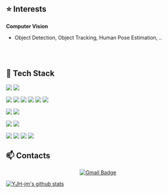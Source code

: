 

<!--
<div align=center>

[![Hits](https://hits.seeyoufarm.com/api/count/incr/badge.svg?url=https%3A%2F%2Fgithub.com%2Fzzsza)](https://hits.seeyoufarm.com) 
-->
</div>

## ⭐  Interests
**Computer Vision**
- Object Detection, Object Tracking, Human Pose Estimation, ..
 
<br>
<br>

## 🌱 Tech Stack
<!-- <details> -->
  <p>
<!--   <p align='center'> -->
 <img src="https://img.shields.io/badge/Python-3776AB?style=flat-square&logo=Python&logoColor=white"/> </a>
 <img src="https://img.shields.io/badge/c++-00599C?style=flat-square&logo=c%2B%2B&logoColor=white"> 
 
 <img src="https://img.shields.io/badge/Pytorch-150458?style=flat-square&logo=Pytorch&logoColor=white"/></a>
 <img src="https://img.shields.io/badge/tensorflow-150458?style=flat-square&logo=tensorflow&logoColor=white"/></a>
 <img src="https://img.shields.io/badge/pandas-150458?style=flat-square&logo=pandas&logoColor=white"/></a>
 <img src="https://img.shields.io/badge/numpy-150458?style=flat-square&logo=numpy&logoColor=white"/></a>
 <img src="https://img.shields.io/badge/opencv-150458?style=flat-square&logo=opencv&logoColor=white"/></a>
 <img src="https://img.shields.io/badge/scikitlearn-150458?style=flat-square&logo=scikit-learn&logoColor=white"/></a>
 
 
 <img src="https://img.shields.io/badge/Flask-000000?style=flat-square&logo=Flask&logoColor=white"/></a>
 <img src="https://img.shields.io/badge/Django-000000?style=flat-square&logo=Django&logoColor=white"/></a>
 
 <img src="https://img.shields.io/badge/Oracle DB-F80000?style=flat-square&logo=Oracle&logoColor=white"/></a>
 <img src="https://img.shields.io/badge/MySQL DB-4479A1?style=flat-square&logo=MySQL&logoColor=white"/></a><br>
 
 <img src="https://img.shields.io/badge/Elasticsearch-005571?style=flat-square&logo=Elasticsearch&logoColor=white"/></a>
 <img src="https://img.shields.io/badge/Kibana-005571?style=flat-square&logo=Kibana&logoColor=white"/></a>
 <img src="https://img.shields.io/badge/Logstash-005571?style=flat-square&logo=Logstash&logoColor=white"/></a>
 <img src="https://img.shields.io/badge/Filebeat-005571?style=flat-square&logo=&logoColor=white"/></a>

## 📫 Contacts

<div align=center>
<!--
[![Tech Blog Badge](http://img.shields.io/badge/-Tech%20blog-black?style=flat-square&logo=github&link=https://a.github.io/)](https://a.github.io/) 
[![Linkedin Badge](https://img.shields.io/badge/-LinkedIn-blue?style=flat-square&logo=Linkedin&logoColor=white&link=https://www.linkedin.com/in/test/)](https://www.linkedin.com/in/a/) 
[![Youtube Badge](https://img.shields.io/badge/Youtube-ff0000?style=flat-square&logo=youtube&link=https://www.youtube.com/c/a)](https://www.youtube.com/c/test) 
[![Facebook Badge](https://img.shields.io/badge/-Facebook-1877f2?style=flat-square&logo=facebook&logoColor=white&link=https://www.facebook.com/test)](https://www.facebook.com/zzsza) 
[![Instagram Badge](https://img.shields.io/badge/-Instagram-dd2a7b?style=flat-square&logo=instagram&logoColor=white&link=https://www.instagram.com/ttest/)](https://www.instagram.com/aa/) 
-->

[![Gmail Badge](https://img.shields.io/badge/-Gmail-d14836?style=flat-square&logo=Gmail&logoColor=white&link=mailto:jmjhjob13@gmail.com)](mailto:kimtaeyou0923@gmail.com)
</div>


<!-- ![YJH-jm's github stats](https://github-readme-stats.vercel.app/api?username=YJH-jm&show_icons=true) -->

<!-- [![YJH-jm's github stats](https://github-readme-stats.vercel.app/api/top-langs/?username=YJH-jm&show_icons=true&hide_border=true&title_color=004386&icon_color=004386&layout=compact)](https://github.com/YJH-jm) -->
[![YJH-jm's github stats](https://github-readme-stats-git-masterrstaa-rickstaa.vercel.app/api?username=YJH-jm&&show_icons=true&title_color=004386&icon_color=004386&layout=compact)](https://github.com/YJH-jm)
<!--
**YJH-jm/YJH-jm** is a ✨ _special_ ✨ repository because its `README.md` (this file) appears on your GitHub profile.

Here are some ideas to get you started:

- 🔭 I’m currently working on ...
- 🌱 I’m currently learning ...
- 👯 I’m looking to collaborate on ...
- 🤔 I’m looking for help with ...
- 💬 Ask me about ...
- 📫 How to reach me: ...
- 😄 Pronouns: ...
- ⚡ Fun fact: ...
-->
